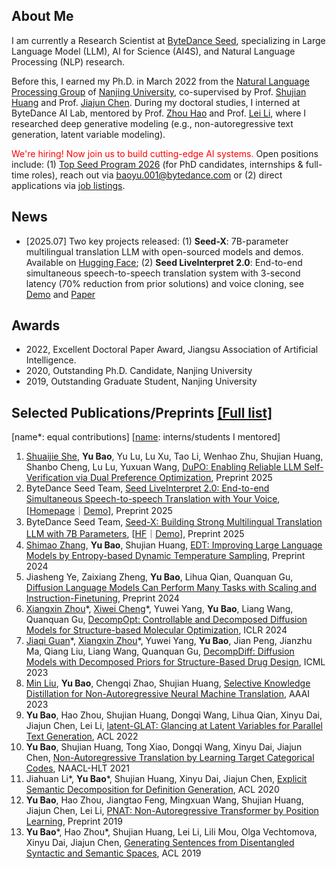 ## About Me

I am currently a Research Scientist at [ByteDance Seed](https://seed.bytedance.com/), specializing in Large Language Model (LLM), AI for Science (AI4S), and Natural Language Processing (NLP) research.

Before this, I earned my Ph.D. in March 2022 from  the [Natural Language Processing Group](http://nlp.nju.edu.cn/homepage/) of [Nanjing University](https://grawww.nju.edu.cn/main.htm), co-supervised by Prof. [Shujian Huang](http://nlp.nju.edu.cn/huangsj/) and Prof. [Jiajun Chen](https://cs.nju.edu.cn/chenjiajun/). During my doctoral studies, I interned at ByteDance AI Lab, mentored by Prof. [Zhou Hao](https://zhouh.github.io/) and Prof. [Lei Li](https://lileicc.github.io/), where I researched deep generative modeling (e.g., non-autoregressive text generation, latent variable modeling).

<span style="color:red;">We're hiring! Now join us to build cutting-edge AI systems.</span> Open positions include: (1) [Top Seed Program 2026](https://seed.bytedance.com/zh/topseed?view_from=homepage_tab) (for PhD candidates, internships & full-time roles), reach out via <a href="mailto:baoyu.001@bytedance.com">baoyu.001@bytedance.com</a> or (2) direct applications via [job listings](https://job.toutiao.com/s/_e74JFvZtw4).
<!--<center><a href="mailto:nlp.baoy@gmail.com">[Email]</a> <a href="./files/baoy_CV.pdf">[CV]</a></center>-->

## News

- [2025.07] Two key projects released: (1) **Seed-X**: 7B-parameter multilingual translation LLM with open-sourced models and demos. Available on [Hugging Face](https://huggingface.co/collections/ByteDance-Seed/seed-x-6878753f2858bc17afa78543); (2) **Seed LiveInterpret 2.0**: End-to-end simultaneous speech-to-speech translation system with 3-second latency (70% reduction from prior solutions) and voice cloning, see [Demo](https://console.volcengine.com/ark/region:ark+cn-beijing/experience/voice?type=SI) and [Paper](https://arxiv.org/abs/2507.17527)

## Awards

- 2022, Excellent Doctoral Paper Award, Jiangsu Association of Artificial Intelligence.
- 2020, Outstanding Ph.D. Candidate, Nanjing University
- 2019, Outstanding Graduate Student, Nanjing University

## Selected Publications/Preprints <a href="https://scholar.google.com/citations?authuser=1&user=TqMb6nMAAAAJ">[Full list]</a> 

\[name*: equal contributions\] \[<ins>name</ins>: interns/students I mentored\]

1. <ins>Shuaijie She</ins>, **Yu Bao**, Yu Lu, Lu Xu, Tao Li, Wenhao Zhu, Shujian Huang, Shanbo Cheng, Lu Lu, Yuxuan Wang, [DuPO: Enabling Reliable LLM Self-Verification via Dual Preference Optimization](https://huggingface.co/papers/2508.14460), Preprint 2025
2. ByteDance Seed Team, [Seed LiveInterpret 2.0: End-to-end Simultaneous Speech-to-speech Translation with Your Voice](https://arxiv.org/abs/2507.17527), [[Homepage](https://seed.bytedance.com/zh/seed_liveinterpret)｜[Demo](https://console.volcengine.com/ark/region:ark+cn-beijing/experience/voice?type=SI)], Preprint 2025
3. ByteDance Seed Team, [Seed-X: Building Strong Multilingual Translation LLM with 7B Parameters](https://arxiv.org/abs/2507.13618), [[HF](https://huggingface.co/collections/ByteDance-Seed/seed-x-6878753f2858bc17afa78543)｜[Demo](https://huggingface.co/spaces/ByteDance-Seed/Seed-X)], Preprint 2025
4. <ins>Shimao Zhang</ins>, **Yu Bao**, Shujian Huang, [EDT: Improving Large Language Models by Entropy-based Dynamic Temperature Sampling](https://arxiv.org/pdf/2403.14541.pdf), Preprint 2024
5. Jiasheng Ye, Zaixiang Zheng, **Yu Bao**, Lihua Qian, Quanquan Gu, [Diffusion Language Models Can Perform Many Tasks with Scaling and Instruction-Finetuning](https://arxiv.org/pdf/2308.12219v2.pdf), Preprint 2024
6. <ins>Xiangxin Zhou</ins>\*, <ins>Xiwei Cheng</ins>\*, Yuwei Yang, **Yu Bao**, Liang Wang, Quanquan Gu, [DecompOpt: Controllable and Decomposed Diffusion Models for Structure-based Molecular Optimization](https://arxiv.org/abs/2403.13829), ICLR 2024
7. <ins>Jiaqi Guan</ins>\*, <ins>Xiangxin Zhou</ins>\*, Yuwei Yang, **Yu Bao**, Jian Peng, Jianzhu Ma, Qiang Liu, Liang Wang, Quanquan Gu, [DecompDiff: Diffusion Models with Decomposed Priors for Structure-Based Drug Design](https://arxiv.org/abs/2403.07902), ICML 2023
8. <ins>Min Liu</ins>, **Yu Bao**, Chengqi Zhao, Shujian Huang, [Selective Knowledge Distillation for Non-Autoregressive Neural Machine Translation](https://arxiv.org/abs/2303.17910), AAAI 2023
9. **Yu Bao**, Hao Zhou, Shujian Huang, Dongqi Wang, Lihua Qian, Xinyu Dai, Jiajun Chen, Lei Li, [latent-GLAT: Glancing at Latent Variables for Parallel Text Generation](https://baoy-nlp.github.io/files/Latent_GLAT.pdf), ACL 2022
10. **Yu Bao**, Shujian Huang, Tong Xiao, Dongqi Wang, Xinyu Dai, Jiajun Chen, [Non-Autoregressive Translation by Learning Target Categorical Codes](https://aclanthology.org/2021.naacl-main.458.pdf), NAACL-HLT 2021
11. Jiahuan Li*, **Yu Bao**\*, Shujian Huang, Xinyu Dai, Jiajun Chen, [Explicit Semantic Decomposition for Definition Generation](https://virtual.acl2020.org/paper_main.65.html), ACL 2020
12. **Yu Bao**, Hao Zhou, Jiangtao Feng, Mingxuan Wang, Shujian Huang, Jiajun Chen, Lei Li, [PNAT: Non-Autoregressive Transformer by Position Learning](https://arxiv.org/abs/1911.10677), Preprint 2019
13. **Yu Bao**\*, Hao Zhou*, Shujian Huang, Lei Li, Lili Mou, Olga Vechtomova, Xinyu Dai, Jiajun Chen, [Generating Sentences from Disentangled Syntactic and Semantic Spaces](https://aclanthology.org/P19-1602.pdf), ACL 2019


<!-- ### Invited Talks

- Grammar Learning and Its Application for Molecular Design, Tsinghua University AIR, Oct. 2022.
- latent-GLAT: Glancing at Latent Variables for Parallel Text Generation, CIPSC & PaperWeekly & MLNLP, ACL-IJCAI-SIGIR, Apr. — May. 2022.
- Research and Development of Parallel Text Generation, ByteDance AI Lab, Oct. 2021.
- Advice for Undergraduate Students, Northeast Forestry University, Nov. 2020. -->



<!--
## Professional Services

**<u>Area Chair of</u>**

- [ACL Rolling Review](https://aclrollingreview.org/reviewing) 2025-
- ICML 2025 Generative AI and Biology (GenBio) Workshop
- The 1st GenBio Workshop on New Frontiers of Generative AI and Biology at NeurIPS 2023

**<u>PC Member/Reviewer of</u>**

- IEEE Transactions on Pattern Analysis and Machine Intelligence (TPAMI)
- IEEE Transactions on Neural Networks and Learning Systems (TNNLS)
- Journal of Artificial Intelligence Research (JAIR)
- International Conference on Artificial Intelligence and Statistics (AISTATS) 2025-
- Conference on Language Modeling (COLM) 2024-
- International Conference on Machine Learning (ICML) 2023-
- Annual Conference on Neural Information Processing Systems (NeurIPS) 2022-
- International Conference on Learning Representations (ICLR) 2022-
- North American Chapter of the Association for Computational Linguistics (NAACL) 2022-2024
- Conference on Empirical Methods in Natural Language Processing (EMNLP) 2021-2024
- Annual Meeting of the Association for Computational Linguistics (ACL) 2021-2024
- ACM SIGKDD International Conference on Knowledge Discovery and Data Mining (KDD) 2022-2024
- AAAI Conference on Artificial Intelligence (AAAI) 2022-2024
- The Chinese National Conference on Computational Linguistics (CCL) 2022
- The CCF Conference on Natural Language Processing and Chinese Computing (NLPCC) 2022
- International Joint Conferences on Artificial Intelligence (IJCAI) 2020 
<center>
  <iframe src="https://calendar.google.com/calendar/embed?height=300&wkst=1&bgcolor=%23ffffff&ctz=Asia%2FShanghai&mode=AGENDA&showTabs=0&showTitle=1&showNav=0&showPrint=0&showTz=0&showCalendars=0&title=Schedule&src=d2VpZmVuZ2xpdXl1ZUBnbWFpbC5jb20&src=Z3IwY2l0a3NpMjQ5b3RhbGxuYWVjY2ZhamxlNmlkMm1AaW1wb3J0LmNhbGVuZGFyLmdvb2dsZS5jb20&color=%237986CB&color=%23E67C73" style="border-width:1" width="600" height="300" frameborder="0" scrolling="no">
  </iframe>
</center>
<center>
  <script type='text/javascript' id='clustrmaps' src='//cdn.clustrmaps.com/map_v2.js?cl=080808&w=353&t=tt&d=RXIJvl1M9HfHAiXc7AJe-qo0sHke2u_46ckL7Qp5HrY&co=ffffff&cmo=3acc3a&cmn=ff5353&ct=808080'></script>
</center>
-->



<!--
**baoy-nlp/baoy-nlp** is a ✨ _special_ ✨ repository because its `README.md` (this file) appears on your GitHub profile.
Here are some ideas to get you started:

- 🔭 I’m currently working on ...
- 🌱 I’m currently learning ...
- 👯 I’m looking to collaborate on ...
- 🤔 I’m looking for help with ...
- 💬 Ask me about ...
- 📫 How to reach me: ...
- 😄 Pronouns: ...
- ⚡ Fun fact: ...
-->
